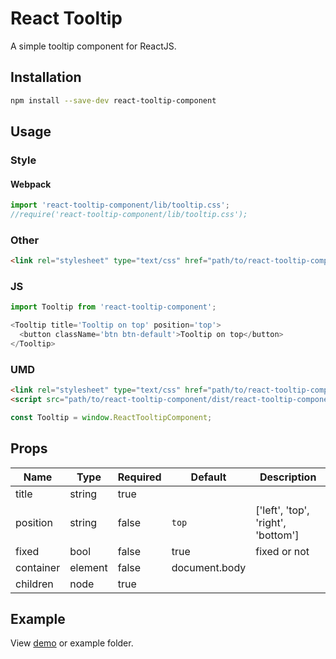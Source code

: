# React Tooltip

A simple tooltip component for ReactJS.

## Installation

```bash
npm install --save-dev react-tooltip-component
```

## Usage

### Style

#### Webpack

```js
import 'react-tooltip-component/lib/tooltip.css';
//require('react-tooltip-component/lib/tooltip.css');
```

### Other

```html
<link rel="stylesheet" type="text/css" href="path/to/react-tooltip-component/lib/tooltip.css">
```

### JS

```js
import Tooltip from 'react-tooltip-component';

<Tooltip title='Tooltip on top' position='top'>
  <button className='btn btn-default'>Tooltip on top</button>
</Tooltip>
```

### UMD

```html
<link rel="stylesheet" type="text/css" href="path/to/react-tooltip-component/dist/tooltip.css">
<script src="path/to/react-tooltip-component/dist/react-tooltip-component.js"></script>
```

```js
const Tooltip = window.ReactTooltipComponent;
```

## Props

| Name | Type | Required | Default | Description |
|------|------|----------|---------|-------------|
| title | string | true |  |  |
| position | string | false | `top` | ['left', 'top', 'right', 'bottom'] |
| fixed | bool | false | true | fixed or not |
| container | element | false | document.body |  |
| children | node | true |  |

## Example

View [demo](http://vn38minhtran.github.io/react-tooltip-component) or example folder.
